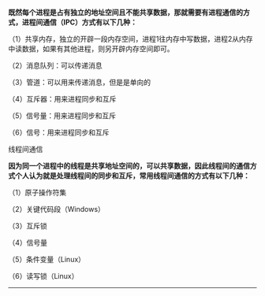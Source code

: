 **既然每个进程是占有独立的地址空间且不能共享数据，那就需要有进程通信的方式，进程间通信（IPC）方式有以下几种：**

（1）共享内存，独立的开辟一段内存空间，进程1往内存中写数据，进程2从内存中读数据，如果有其他进程，则另开辟内存空间即可。

（2）消息队列：可以传递消息

（3）管道：可以用来传递消息，但是是单向的

（4）互斥器：用来进程同步和互斥

（5）信号量：用来进程同步和互斥

（6）信号：用来进程同步和互斥

 

线程间通信

**因为同一个进程中的线程是共享地址空间的，可以共享数据，因此线程间的通信方式个人认为就是处理线程间的同步和互斥，常用线程间通信的方式有以下几种：**

（1）原子操作符集

（2）关键代码段（Windows）

（3）互斥锁

（4）信号量

（5）条件变量（Linux）

（6）读写锁（Linux）

---


